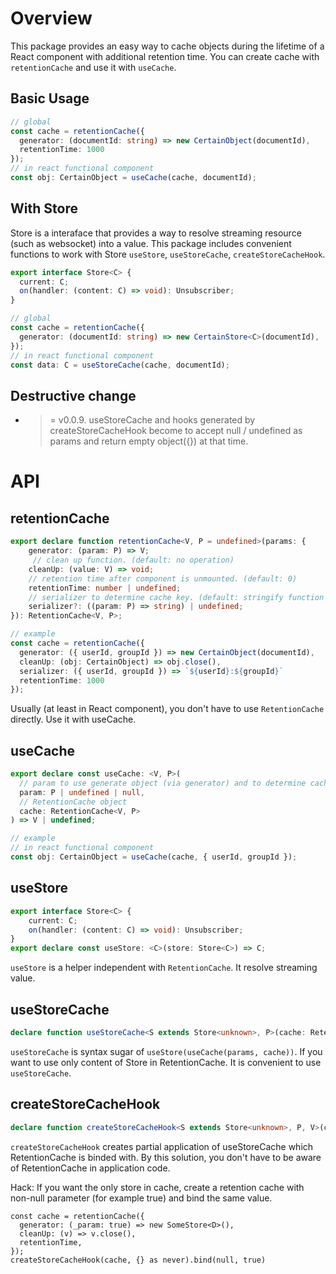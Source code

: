 # Overview

This package provides an easy way to cache objects during the lifetime of a React component with additional retention time. You can create cache with `retentionCache` and use it with `useCache`. 

## Basic Usage

```ts
// global
const cache = retentionCache({
  generator: (documentId: string) => new CertainObject(documentId),
  retentionTime: 1000
});
// in react functional component
const obj: CertainObject = useCache(cache, documentId);
```

## With Store

Store is a interaface that provides a way to resolve streaming resource (such as websocket) into a value. 
This package includes convenient functions to work with Store `useStore`, `useStoreCache`, `createStoreCacheHook`.

```ts
export interface Store<C> {
  current: C;
  on(handler: (content: C) => void): Unsubscriber;
}

// global
const cache = retentionCache({
  generator: (documentId: string) => new CertainStore<C>(documentId),
});
// in react functional component
const data: C = useStoreCache(cache, documentId);
```

## Destructive change

- >= v0.0.9. useStoreCache and hooks generated by createStoreCacheHook become to accept null / undefined as params and return empty object({}) at that time.

# API

## retentionCache
```ts
export declare function retentionCache<V, P = undefined>(params: {
    generator: (param: P) => V;
     // clean up function. (default: no operation)
    cleanUp: (value: V) => void;
    // retention time after component is unmounted. (default: 0)
    retentionTime: number | undefined; 
    // serializer to determine cache key. (default: stringify function like json-stable-stringify)
    serializer?: ((param: P) => string) | undefined;
}): RetentionCache<V, P>;

// example
const cache = retentionCache({
  generator: ({ userId, groupId }) => new CertainObject(documentId),
  cleanUp: (obj: CertainObject) => obj.close(),
  serializer: ({ userId, groupId }) => `${userId}:${groupId}`
  retentionTime: 1000
});
```

Usually (at least in React component), you don't have to use `RetentionCache` directly. Use it with useCache.

## useCache

```ts
export declare const useCache: <V, P>(
  // param to use generate object (via generator) and to determine cache (via serializer).
  param: P | undefined | null, 
  // RetentionCache object
  cache: RetentionCache<V, P>
) => V | undefined;

// example
// in react functional component
const obj: CertainObject = useCache(cache, { userId, groupId });
```

## useStore

```ts
export interface Store<C> {
    current: C;
    on(handler: (content: C) => void): Unsubscriber;
}
export declare const useStore: <C>(store: Store<C>) => C;
```

`useStore` is a helper independent with `RetentionCache`. It resolve streaming value.

## useStoreCache
```ts
declare function useStoreCache<S extends Store<unknown>, P>(cache: RetentionCache<S, P>, params: P | undefined | null): ContentOfStore<S> | undefined;
```

`useStoreCache` is syntax sugar of `useStore(useCache(params, cache))`. If you want to use only content of Store in RetentionCache. It is convenient to use `useStoreCache`.


## createStoreCacheHook
```ts
declare function createStoreCacheHook<S extends Store<unknown>, P, V>(cache: RetentionCache<S, P>, defaultValue: V): (params: P | undefined | null) => V | ContentOfStore<S>;
```

`createStoreCacheHook` creates partial application of useStoreCache which RetentionCache is binded with. By this solution, you don't have to be aware of RetentionCache in application code.

Hack:
If you want the only store in cache, create a retention cache with non-null parameter (for example true) and bind the same value.
```
const cache = retentionCache({
  generator: (_param: true) => new SomeStore<D>(),
  cleanUp: (v) => v.close(),
  retentionTime,
});
createStoreCacheHook(cache, {} as never).bind(null, true)
```